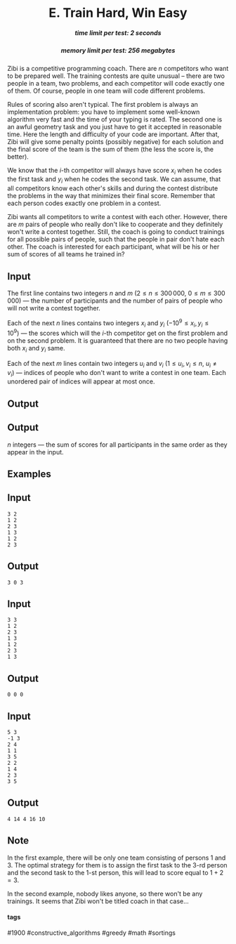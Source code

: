 <h1 style='text-align: center;'> E. Train Hard, Win Easy</h1>

<h5 style='text-align: center;'>time limit per test: 2 seconds</h5>
<h5 style='text-align: center;'>memory limit per test: 256 megabytes</h5>

Zibi is a competitive programming coach. There are $n$ competitors who want to be prepared well. The training contests are quite unusual – there are two people in a team, two problems, and each competitor will code exactly one of them. Of course, people in one team will code different problems.

Rules of scoring also aren't typical. The first problem is always an implementation problem: you have to implement some well-known algorithm very fast and the time of your typing is rated. The second one is an awful geometry task and you just have to get it accepted in reasonable time. Here the length and difficulty of your code are important. After that, Zibi will give some penalty points (possibly negative) for each solution and the final score of the team is the sum of them (the less the score is, the better).

We know that the $i$-th competitor will always have score $x_i$ when he codes the first task and $y_i$ when he codes the second task. We can assume, that all competitors know each other's skills and during the contest distribute the problems in the way that minimizes their final score. Remember that each person codes exactly one problem in a contest.

Zibi wants all competitors to write a contest with each other. However, there are $m$ pairs of people who really don't like to cooperate and they definitely won't write a contest together. Still, the coach is going to conduct trainings for all possible pairs of people, such that the people in pair don't hate each other. The coach is interested for each participant, what will be his or her sum of scores of all teams he trained in?

## Input

The first line contains two integers $n$ and $m$ ($2 \le n \le 300\,000$, $0 \le m \le 300\,000$) — the number of participants and the number of pairs of people who will not write a contest together.

Each of the next $n$ lines contains two integers $x_i$ and $y_i$ ($-10^9 \le x_i, y_i \le 10^9$) — the scores which will the $i$-th competitor get on the first problem and on the second problem. It is guaranteed that there are no two people having both $x_i$ and $y_i$ same.

Each of the next $m$ lines contain two integers $u_i$ and $v_i$ ($1 \le u_i, v_i \le n$, $u_i \ne v_i$) — indices of people who don't want to write a contest in one team. Each unordered pair of indices will appear at most once.

## Output

## Output

 $n$ integers — the sum of scores for all participants in the same order as they appear in the input.

## Examples

## Input


```
3 2  
1 2  
2 3  
1 3  
1 2  
2 3  

```
## Output


```
3 0 3 
```
## Input


```
3 3  
1 2  
2 3  
1 3  
1 2  
2 3  
1 3  

```
## Output


```
0 0 0 
```
## Input


```
5 3  
-1 3  
2 4  
1 1  
3 5  
2 2  
1 4  
2 3  
3 5  

```
## Output


```
4 14 4 16 10 
```
## Note

In the first example, there will be only one team consisting of persons $1$ and $3$. The optimal strategy for them is to assign the first task to the $3$-rd person and the second task to the $1$-st person, this will lead to score equal to $1 + 2 = 3$.

In the second example, nobody likes anyone, so there won't be any trainings. It seems that Zibi won't be titled coach in that case...



#### tags 

#1900 #constructive_algorithms #greedy #math #sortings 